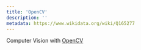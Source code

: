 ```yaml
---
title: 'OpenCV'
description: ''
metadata: https://www.wikidata.org/wiki/Q165277
---
```


Computer Vision with [OpenCV](https://opencv.org/)
